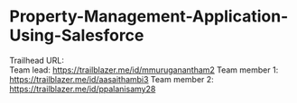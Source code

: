 # Property-Management-Application-Using-Salesforce
Trailhead URL:  
    Team lead: https://trailblazer.me/id/mmuruganantham2
Team member 1: https://trailblazer.me/id/aasaithambi3
Team member 2: https://trailblazer.me/id/ppalanisamy28
